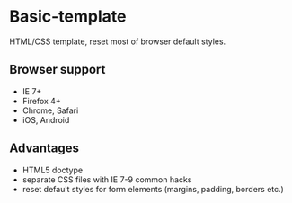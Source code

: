 # Basic-template
HTML/CSS template, reset most of browser default styles.

## Browser support
- IE 7+
- Firefox 4+
- Chrome, Safari
- iOS, Android

## Advantages
- HTML5 doctype
- separate CSS files with IE 7-9 common hacks
- reset default styles for form elements (margins, padding, borders etc.)